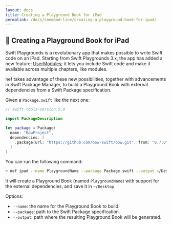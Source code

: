 ```yaml
---
layout: docs
title: Creating a Playground Book for iPad
permalink: /docs/command-line/creating-a-playground-book-for-ipad/
---
```


## 📲 Creating a Playground Book for iPad
 
 Swift Playgrounds is a revolutionary app that makes possible to write Swift code on an iPad. Starting from Swift Playgrounds 3.x, the app has added a new feature: [UserModules](https://developer.apple.com/documentation/swift_playgrounds/structuring_content_for_swift_playgrounds/using_modules_to_share_code_in_a_playground_book); it lets you include Swift code and make it available across multiple chapters, like modules.
 
 nef takes advantage of these new possibilities, together with advancements in Swift Package Manager, to build a Playground Book with external dependencies from a Swift Package specification.
 
 Given a `Package.swift` like the next one:
 ```swift
 // swift-tools-version:5.0
 
 import PackageDescription
 
 let package = Package(
   name: "BowProject",
   dependencies: [
     .package(url: "https://github.com/bow-swift/bow.git", from: "0.7.0"),
   ]
 )
 ```
 
 You can run the following command:
 
 ```bash
 ➜ nef ipad --name PlaygroundName --package Package.swift --output ~/Desktop
 ```
 
 It will create a Playground Book (named `PlaygroundName`) with support for the external dependencies, and save it in `~/Desktop`
 
 Options:
 - `--name`: the name for the Playground Book to build.
 - `--package`: path to the Swift Package specification.
 - `--output`: path where the resulting Playground Book will be generated.
 
